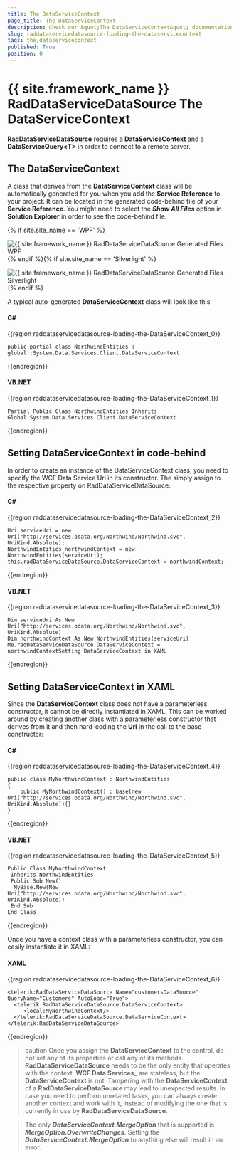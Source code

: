 ```yaml
---
title: The DataServiceContext
page_title: The DataServiceContext
description: Check our &quot;The DataServiceContext&quot; documentation article for the RadDataServiceDataSource {{ site.framework_name }} control.
slug: raddataservicedatasource-loading-the-dataservicecontext
tags: the,dataservicecontext
published: True
position: 0
---
```


# {{ site.framework_name }} RadDataServiceDataSource The DataServiceContext

__RadDataServiceDataSource__ requires a __DataServiceContext__ and a __DataServiceQuery&lt;T&gt;__ in order to connect to a remote server. 

## The DataServiceContext

A class that derives from the __DataServiceContext__ class will be automatically generated for you when you add the __Service Reference__ to your project. It can be located in the generated code-behind file of your __Service Reference__. You might need to select the ___Show All Files___ option in __Solution Explorer__ in order to see the code-behind file. 

{% if site.site_name == 'WPF' %}

![{{ site.framework_name }} RadDataServiceDataSource Generated Files WPF](images/RadDataServiceDataSource_GeneratedClientCode_WPF.png){% endif %}{% if site.site_name == 'Silverlight' %}

![{{ site.framework_name }} RadDataServiceDataSource Generated Files Silverlight](images/RadDataServiceDataSource_GeneratedClientCode_SL.png){% endif %}

A typical auto-generated __DataServiceContext__ class will look like this:

#### __C#__

{{region raddataservicedatasource-loading-the-DataServiceContext_0}}

	public partial class NorthwindEntities : global::System.Data.Services.Client.DataServiceContext
{{endregion}}

#### __VB.NET__

{{region raddataservicedatasource-loading-the-DataServiceContext_1}}

	Partial Public Class NorthwindEntities Inherits Global.System.Data.Services.Client.DataServiceContext
{{endregion}}

## Setting DataServiceContext in code-behind

In order to create an instance of the DataServiceContext class, you need to specify the WCF Data Service Uri in its constructor. The simply assign to the respective property on RadDataServiceDataSource:

#### __C#__

{{region raddataservicedatasource-loading-the-DataServiceContext_2}}

	Uri serviceUri = new Uri("http://services.odata.org/Northwind/Northwind.svc", UriKind.Absolute);
	NorthwindEntities northwindContext = new NorthwindEntities(serviceUri);
	this.radDataServiceDataSource.DataServiceContext = northwindContext;
{{endregion}}



#### __VB.NET__

{{region raddataservicedatasource-loading-the-DataServiceContext_3}}

	Dim serviceUri As New Uri("http://services.odata.org/Northwind/Northwind.svc", UriKind.Absolute)
	Dim northwindContext As New NorthwindEntities(serviceUri)
	Me.radDataServiceDataSource.DataServiceContext = northwindContextSetting DataServiceContext in XAML
{{endregion}}

## Setting DataServiceContext in XAML

Since the __DataServiceContext__ class does not have a parameterless constructor, it cannot be directly instantiated in XAML. This can be worked around by creating another class with a parameterless constructor that derives from it and then hard-coding the __Uri__ in the call to the base constructor:

#### __C#__

{{region raddataservicedatasource-loading-the-DataServiceContext_4}}

	public class MyNorthwindContext : NorthwindEntities
	{
	    public MyNorthwindContext() : base(new Uri("http://services.odata.org/Northwind/Northwind.svc", UriKind.Absolute)){}
	}
{{endregion}}

#### __VB.NET__

{{region raddataservicedatasource-loading-the-DataServiceContext_5}}

	Public Class MyNorthwindContext
	 Inherits NorthwindEntities
	 Public Sub New()
	  MyBase.New(New Uri("http://services.odata.org/Northwind/Northwind.svc", UriKind.Absolute))
	 End Sub
	End Class
{{endregion}}

Once you have a context class with a parameterless constructor, you can easily instantiate it in XAML:

#### __XAML__

{{region raddataservicedatasource-loading-the-DataServiceContext_6}}

	<telerik:RadDataServiceDataSource Name="customersDataSource" QueryName="Customers" AutoLoad="True">
	  <telerik:RadDataServiceDataSource.DataServiceContext>
	     <local:MyNorthwindContext/>
	  </telerik:RadDataServiceDataSource.DataServiceContext>
	</telerik:RadDataServiceDataSource>
{{endregion}}

>caution Once you assign the __DataServiceContext__ to the control, do not set any of its properties or call any of its methods. __RadDataServiceDataSource__ needs to be the only entity that operates with the context. __WCF Data Services___ are stateless, but the __DataServiceContext__ is not. Tampering with the __DataServiceContext__ of a __RadDataServiceDataSource__ may lead to unexpected results. In case you need to perform unrelated tasks, you can always create another context and work with it, instead of modifying the one that is currently in use by __RadDataServiceDataSource__.

>The only ___DataServiceContext.MergeOption___ that is supported is ___MergeOption.OverwriteChanges___. Setting the ___DataServiceContext.MergeOption___ to anything else will result in an error.
